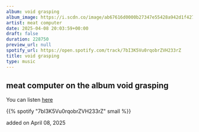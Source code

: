 ```yaml
---
album: void grasping
album_image: https://i.scdn.co/image/ab67616d0000b27347e55428a942d1f427bc9df3
artist: meat computer
date: 2025-04-08 20:03:59+00:00
draft: false
duration: 228750
preview_url: null
spotify_url: https://open.spotify.com/track/7bI3K5Vu0rqobrZVH233rZ
title: void grasping
type: music
---
```



## meat computer on the album void grasping

You can listen [here](https://open.spotify.com/track/7bI3K5Vu0rqobrZVH233rZ)

{{% spotify "7bI3K5Vu0rqobrZVH233rZ" small %}}

added on April 08, 2025